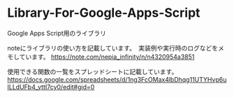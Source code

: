 # Library-For-Google-Apps-Script
Google Apps Script用のライブラリ

noteにライブラリの使い方を記載しています。　実装例や実行時のログなどをメモしています。
https://note.com/nepia_infinity/n/n4320954a3851

使用できる関数の一覧をスプレッドシートに記載しています。
https://docs.google.com/spreadsheets/d/1ng3FcOMax4lbDhqg11UTYHvp6uILLdUFb4_yttI7cy0/edit#gid=0

